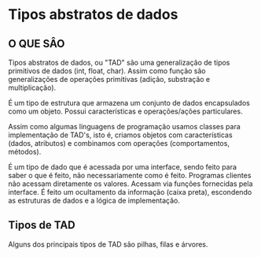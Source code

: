 # Tipos abstratos de dados

## O QUE SÂO

Tipos abstratos de dados, ou "TAD" são uma generalização de tipos primitivos de dados (int, float, char). Assim como função são generalizações de operações primitivas (adição, substração e multiplicação).

É um tipo de estrutura que armazena um conjunto de dados encapsulados como um objeto. Possui características e operações/ações particulares.

Assim como algumas linguagens de programação usamos classes para implementação de TAD's, isto é, criamos objetos com características (dados, atributos) e combinamos com operações (comportamentos, métodos).

É um tipo de dado que é acessada por uma interface, sendo feito para saber o que é feito, não necessariamente como é feito. Programas clientes não acessam diretamente os valores. Acessam via funções fornecidas pela interface. É feito um ocultamento da informação (caixa preta), escondendo as estruturas de dados e a lógica de implementação.

## Tipos de TAD

Alguns dos principais tipos de TAD são pilhas, filas e árvores.